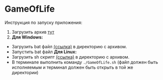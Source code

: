 # GameOfLife
Инструкция по запуску приложения: 
1. Загрузить архив [тут](https://github.com/NikushinIvan/GameOfLife/raw/main/GameOfLife.jar)
2. **Для Windows:**
 - Загрузить bat файл [(ссылка)](https://github.com/NikushinIvan/GameOfLife/blob/main/GameOfLife.bat) в директорию с архивом.
 - Запустить bat файл
**Для Linux:**
- Загрузить sh скрипт [(ссылка)](https://github.com/NikushinIvan/GameOfLife/blob/main/GameOfLife.sh) в директорию с архивом.
- В терминале выполнить команду `./GameOfLife.sh` (файл должен быть исполняемым и терминал должен быть открыть в той же директории)